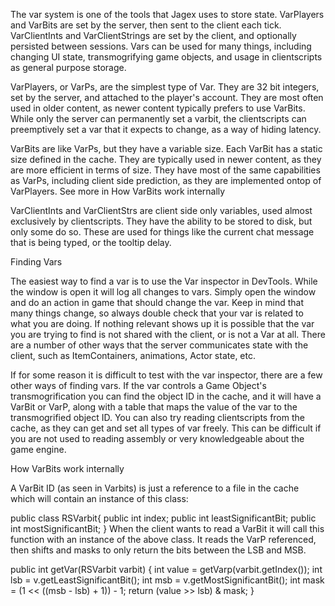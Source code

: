 The var system is one of the tools that Jagex uses to store state. VarPlayers and VarBits are set by the server, then sent to the client each tick. VarClientInts and VarClientStrings are set by the client, and optionally persisted between sessions. Vars can be used for many things, including changing UI state, transmogrifying game objects, and usage in clientscripts as general purpose storage.

VarPlayers, or VarPs, are the simplest type of Var. They are 32 bit integers, set by the server, and attached to the player's account. They are most often used in older content, as newer content typically prefers to use VarBits. While only the server can permanently set a varbit, the clientscripts can preemptively set a var that it expects to change, as a way of hiding latency.

VarBits are like VarPs, but they have a variable size. Each VarBit has a static size defined in the cache. They are typically used in newer content, as they are more efficient in terms of size. They have most of the same capabilities as VarPs, including client side prediction, as they are implemented ontop of VarPlayers. See more in How VarBits work internally

VarClientInts and VarClientStrs are client side only variables, used almost exclusively by clientscripts. They have the ability to be stored to disk, but only some do so. These are used for things like the current chat message that is being typed, or the tooltip delay.

Finding Vars

The easiest way to find a var is to use the Var inspector in DevTools. While the window is open it will log all changes to vars. Simply open the window and do an action in game that should change the var. Keep in mind that many things change, so always double check that your var is related to what you are doing. If nothing relevant shows up it is possible that the var you are trying to find is not shared with the client, or is not a Var at all. There are a number of other ways that the server communicates state with the client, such as ItemContainers, animations, Actor state, etc.

If for some reason it is difficult to test with the var inspector, there are a few other ways of finding vars. If the var controls a Game Object's transmogrification you can find the object ID in the cache, and it will have a VarBit or VarP, along with a table that maps the value of the var to the transmogrified object ID. You can also try reading clientscripts from the cache, as they can get and set all types of var freely. This can be difficult if you are not used to reading assembly or very knowledgeable about the game engine.

How VarBits work internally

A VarBit ID (as seen in Varbits) is just a reference to a file in the cache which will contain an instance of this class:

public class RSVarbit{
	public int index;
	public int leastSignificantBit;
	public int mostSignificantBit;
}
When the client wants to read a VarBit it will call this function with an instance of the above class. It reads the VarP referenced, then shifts and masks to only return the bits between the LSB and MSB.

public int getVar(RSVarbit varbit)
{
	int value = getVarp(varbit.getIndex());
	int lsb = v.getLeastSignificantBit();
	int msb = v.getMostSignificantBit();
	int mask = (1 << ((msb - lsb) + 1)) - 1;
	return (value >> lsb) & mask;
}
